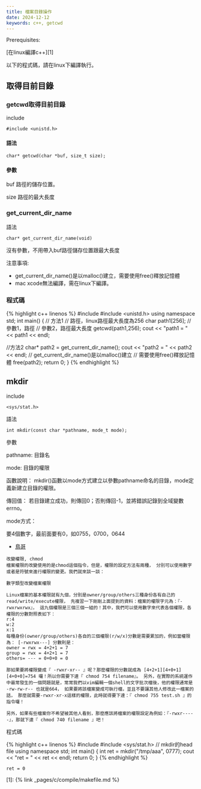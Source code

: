 ```yaml
---
title: 檔案目錄操作
date: 2024-12-12
keywords: c++, getcwd
---
```


Prerequisites:

[在linux編譯c++][1]

以下的程式碼，請在linux下編譯執行。

## 取得目前目錄
### getcwd取得目前目錄

include
```
#include <unistd.h>
```

#### 語法
```
char* getcwd(char *buf, size_t size);
```

#### 參數

buf
路徑的儲存位置。

size
路徑的最大長度

###  get_current_dir_name

語法
```
char* get_current_dir_name(void)
```
沒有參數，不用帶入buf路徑儲存位置跟最大長度

注意事項:

- get_current_dir_name()是以malloc()建立，需要使用free()釋放記憶體
- mac xcode無法編譯，需在linux下編譯。

### 程式碼
{% highlight c++ linenos %}
#include <iostream>
#include <unistd.h>
using namespace std;
int main() {
  // 方法1
  // 路徑，linux路徑最大長度為256
  char path1[256];
  // 參數1，路徑
  // 參數2，路徑最大長度
  getcwd(path1,256);
  cout << "path1 = " << path1 << endl;
  
  //方法2
  char* path2 = get_current_dir_name();
  cout << "path2 = " << path2 << endl;
  // get_current_dir_name()是以malloc()建立
  // 需要使用free()釋放記憶體
  free(path2);
  return 0;
}
{% endhighlight %}

## mkdir

include
```
<sys/stat.h>
```

語法
```
int mkdir(const char *pathname, mode_t mode);
```

參數

pathname: 目錄名

mode: 目錄的權限

函數說明： mkdir()函數以mode方式建立以參數pathname命名的目錄，mode定義新建立目錄的權限。

傳回值： 若目錄建立成功，則傳回0；否則傳回-1，並將錯誤記錄到全域變數errno。

mode方式：

要4個數字，最前面要有0，如0755，0700，0644


- [鳥哥](https://linux.vbird.org/linux_basic/centos7/0210filepermission.php)

```
改變權限, chmod
檔案權限的改變使用的是chmod這個指令，但是，權限的設定方法有兩種， 分別可以使用數字或者是符號來進行權限的變更。我們就來談一談：

數字類型改變檔案權限

Linux檔案的基本權限就有九個，分別是owner/group/others三種身份各有自己的read/write/execute權限， 先複習一下剛剛上面提到的資料：檔案的權限字元為：『-rwxrwxrwx』， 這九個權限是三個三個一組的！其中，我們可以使用數字來代表各個權限，各權限的分數對照表如下：
r:4
w:2
x:1
每種身份(owner/group/others)各自的三個權限(r/w/x)分數是需要累加的，例如當權限為： [-rwxrwx---] 分數則是：
owner = rwx = 4+2+1 = 7
group = rwx = 4+2+1 = 7
others= --- = 0+0+0 = 0

那如果要將權限變成『 -rwxr-xr-- 』呢？那麼權限的分數就成為 [4+2+1][4+0+1][4+0+0]=754 囉！所以你需要下達『 chmod 754 filename』。 另外，在實際的系統運作中最常發生的一個問題就是，常常我們以vim編輯一個shell的文字批次檔後，他的權限通常是 -rw-rw-r-- 也就是664， 如果要將該檔案變成可執行檔，並且不要讓其他人修改此一檔案的話， 那麼就需要-rwxr-xr-x這樣的權限，此時就得要下達：『 chmod 755 test.sh 』的指令囉！

另外，如果有些檔案你不希望被其他人看到，那麼應該將檔案的權限設定為例如：『-rwxr-----』，那就下達『 chmod 740 filename 』吧！
```

程式碼

{% highlight c++ linenos %}
#include <iostream>
#include <sys/stat.h>  // mkdir的head file
using namespace std;
int main() {
  int ret = mkdir("/tmp/aaa", 0777);
  cout << "ret = " << ret << endl;
  return 0;
}
{% endhighlight %}
```
ret = 0
```

[1]: {% link _pages/c/compile/makefile.md %}
